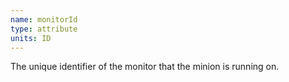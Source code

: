 ```yaml
---
name: monitorId
type: attribute
units: ID
---
```


The unique identifier of the monitor that the minion is running on.